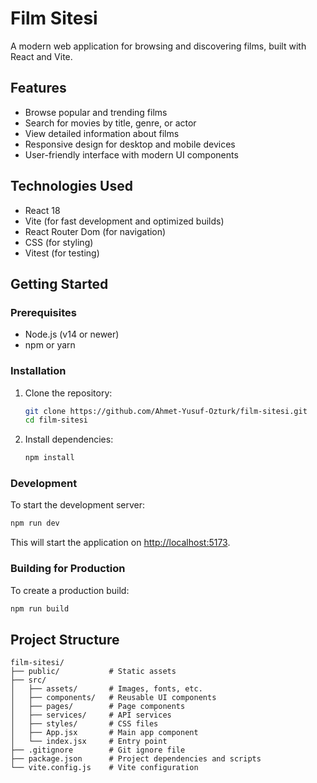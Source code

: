 # Film Sitesi

A modern web application for browsing and discovering films, built with React and Vite.

## Features

- Browse popular and trending films
- Search for movies by title, genre, or actor
- View detailed information about films
- Responsive design for desktop and mobile devices
- User-friendly interface with modern UI components

## Technologies Used

- React 18
- Vite (for fast development and optimized builds)
- React Router Dom (for navigation)
- CSS (for styling)
- Vitest (for testing)

## Getting Started

### Prerequisites

- Node.js (v14 or newer)
- npm or yarn

### Installation

1. Clone the repository:
   ```bash
   git clone https://github.com/Ahmet-Yusuf-Ozturk/film-sitesi.git
   cd film-sitesi
   ```

2. Install dependencies:
   ```bash
   npm install
   ```

### Development

To start the development server:

```bash
npm run dev
```

This will start the application on [http://localhost:5173](http://localhost:5173).

### Building for Production

To create a production build:

```bash
npm run build
```

## Project Structure

```
film-sitesi/
├── public/           # Static assets
├── src/
│   ├── assets/       # Images, fonts, etc.
│   ├── components/   # Reusable UI components
│   ├── pages/        # Page components
│   ├── services/     # API services
│   ├── styles/       # CSS files
│   ├── App.jsx       # Main app component
│   └── index.jsx     # Entry point
├── .gitignore        # Git ignore file
├── package.json      # Project dependencies and scripts
└── vite.config.js    # Vite configuration
```

